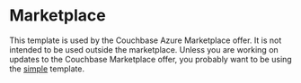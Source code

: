 # Marketplace

This template is used by the Couchbase Azure Marketplace offer.  It is not intended to be used outside the marketplace.  Unless you are working on updates to the Couchbase Marketplace offer, you probably want to be using the [simple](../simple) template.
